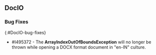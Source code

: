## DocIO

### Bug Fixes
{:#DocIO-bug-fixes}

* \#I495372 - The **ArrayIndexOutOfBoundsException** will no longer be thrown while opening a DOCX format document in "en-IN" culture.